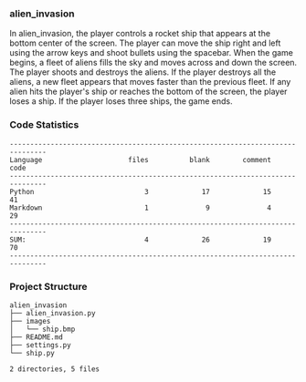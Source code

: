 
### alien_invasion

In alien_invasion, the player controls a rocket ship that appears
at the bottom center of the screen. The player can move the ship
right and left using the arrow keys and shoot bullets using the
spacebar. When the game begins, a fleet of aliens fills the sky
and moves across and down the screen. The player shoots and
destroys the aliens. If the player destroys all the aliens, a new fleet
appears that moves faster than the previous fleet. If any alien hits
the player's ship or reaches the bottom of the screen, the player
loses a ship. If the player loses three ships, the game ends.

<!-- CODE_STATISTICS_START -->

### Code Statistics

```
-------------------------------------------------------------------------------
Language                     files          blank        comment           code
-------------------------------------------------------------------------------
Python                           3             17             15             41
Markdown                         1              9              4             29
-------------------------------------------------------------------------------
SUM:                             4             26             19             70
-------------------------------------------------------------------------------
```
<!-- CODE_STATISTICS_END -->

<!-- PROJECT_STRUCTURE_START -->

### Project Structure

```
alien_invasion
├── alien_invasion.py
├── images
│   └── ship.bmp
├── README.md
├── settings.py
└── ship.py

2 directories, 5 files
```
<!-- PROJECT_STRUCTURE_END -->
